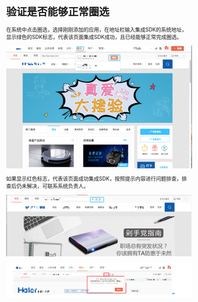 # 验证是否能够正常圈选

在系统中点击圈选，选择刚刚添加的应用，在地址栏输入集成SDK的系统地址，显示绿色的SDK标志，代表该页面集成SDK成功，且已经能够正常完成圈选。

![](../.gitbook/assets/yanzhengshuju_1.png)

如果显示红色标志，代表该页面成功集成SDK，按照提示内容进行问题排查，排查后仍未解决，可联系系统负责人。

![](../.gitbook/assets/yanzhengshuju_2.png)

![](../.gitbook/assets/yanzhengshuju_3.png)

